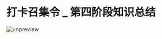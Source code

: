 # 打卡召集令 _ 第四阶段知识总结


<img src="https://static001.geekbang.org/resource/image/52/ce/52788574ceabff1adbdebfe69d3debce.jpg" alt="unpreview">
